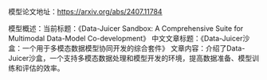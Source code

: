 模型论文地址：https://arxiv.org/abs/2407.11784

模型概述：当前标题：《Data-Juicer Sandbox: A Comprehensive Suite for Multimodal Data-Model Co-development》
中文文章标题：《Data-Juicer沙盒：一个用于多模态数据模型协同开发的综合套件》
文章内容：介绍了Data-Juicer沙盒，一个支持多模态数据处理和模型开发的环境，提高数据准备、模型训练和评估的效率。
